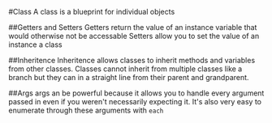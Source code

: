 #Class
A class is a blueprint for individual objects 

##Getters and Setters
Getters return the value of an instance variable that would otherwise not be accessable 
Setters allow you to set the value of an instance a class 

##Inheritence 
Inheritence allows classes to inherit methods and variables from other classes. Classes cannot inherit from multiple classes like a branch but they can  in a straight line from their parent and grandparent. 

##Args
args an be powerful because it allows you to handle every argument passed in even if you weren't necessarily expecting it. It's also very easy to enumerate through these arguments with `each`


